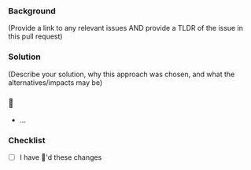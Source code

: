 ### Background

(Provide a link to any relevant issues AND provide a TLDR of the issue in this pull request)

### Solution

(Describe your solution, why this approach was chosen, and what the alternatives/impacts may be)

### 🎩

- ...

### Checklist

- [ ] I have :tophat:'d these changes
